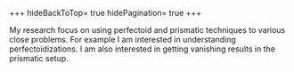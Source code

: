 +++
hideBackToTop= true
hidePagination= true
+++

My research focus on using perfectoid and prismatic techniques to various close problems. For example I am interested in understanding perfectoidizations. I am also interested in getting vanishing results in the prismatic setup.
